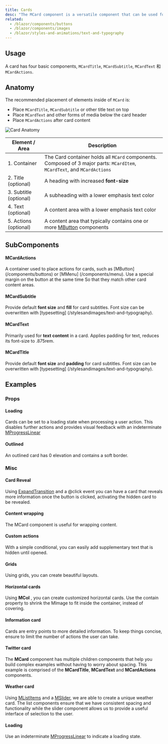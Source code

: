 ```yaml
---
title: Cards
desc: "The MCard component is a versatile component that can be used for anything from a panel to a static image. The card component has numerous helper components to make markup as easy as possible. Components that have no listed options use MASA Blazor functional component option for faster rendering and serve as markup sugar to make building easier."
related:
  - /blazor/components/buttons
  - /blazor/components/images
  - /blazor/styles-and-animations/text-and-typography
---
```


## Usage

A card has four basic components, `MCardTitle`, `MCardSubtitle`, `MCardText` 和 `MCardActions`.

<cards-usage></cards-usage>

## Anatomy

The recommended placement of elements inside of `MCard` is:

* Place `MCardTitle`, `MCardSubtitle` or other title text on top
* Place `MCardText` and other forms of media below the card header
* Place `MCardActions` after card content

![Card Anatomy](https://cdn.masastack.com/stack/doc/masablazor/anatomy/card-anatomy.png)

| Element / Area | Description |
| - | - |
| 1. Container | The Card container holds all `MCard` components. Composed of 3 major parts: `MCardItem`, `MCardText`, and `MCardActions` |
| 2. Title (optional) | A heading with increased **font-size** |
| 3. Subtitle (optional) | A subheading with a lower emphasis text color |
| 4. Text (optional) | A content area with a lower emphasis text color |
| 5. Actions (optional) | A content area that typically contains one or more [MButton](blazor/components/buttons) components |

## SubComponents

#### MCardActions

A container used to place actions for cards, such as [MButton] (/components/buttons) or [MMenu] (/components/menu). Use a special margin on the button at the same time
So that they match other card content areas.

#### MCardSubtitle

Provide default **font size** and **fill** for card subtitles. Font size can be overwritten with [typesetting] (/stylesandimages/text-and-typography).

#### MCardText

Primarily used for **text content** in a card. Applies padding for text, reduces its font-size to .875rem.

#### MCardTitle

Provide default **font size** and **padding** for card subtitles. Font size can be overwritten with [typesetting] (/stylesandimages/text-and-typography).

## Examples

### Props

#### Loading

Cards can be set to a loading state when processing a user action. This disables further actions and provides visual feedback with an indeterminate  [MProgressLinear](/blazor/components/progress-linear)

<masa-example file="Examples.components.cards.Loading"></masa-example>

#### Outlined

An outlined card has 0 elevation and contains a soft border.

<masa-example file="Examples.components.cards.Outlined"></masa-example>

### Misc

#### Card Reveal

Using [ExpandTransition](/blazor/styles-and-animations/transitions) and a @click event you can have a card that reveals more information once the button is clicked, activating the hidden card to be revealed.

<masa-example file="Examples.components.cards.CardReveal"></masa-example>

#### Content wrapping

The MCard component is useful for wrapping content.

<masa-example file="Examples.components.cards.ContentWrapping"></masa-example>

#### Custom actions

With a simple conditional, you can easily add supplementary text that is hidden until opened.

<masa-example file="Examples.components.cards.CustomActions"></masa-example>

#### Grids

Using grids, you can create beautiful layouts.

<masa-example file="Examples.components.cards.Grids"></masa-example>

#### Horizontal cards

Using **MCol** , you can create customized horizontal cards. Use the contain property to shrink the MImage to fit inside the container, instead of covering.

<masa-example file="Examples.components.cards.HorizontalCards"></masa-example>

#### Information card

Cards are entry points to more detailed information. To keep things concise, ensure to limit the number of actions the user can take.

<masa-example file="Examples.components.cards.InformationCard"></masa-example>

#### Twitter card

The **MCard** component has multiple children components that help you build complex examples without having to worry about spacing. This example is comprised of the **MCardTitle**, **MCardText** and **MCardActions** components.

<masa-example file="Examples.components.cards.TwitterCard"></masa-example>

#### Weather card

Using [MListItems](/blazor/components/lists) and a [MSlider](/blazor/components/sliders), we are able to create a unique weather card. The list components ensure that we have consistent spacing and functionality while the slider component allows us to provide a useful interface of selection to the user.

<masa-example file="Examples.components.cards.WeatherCard"></masa-example>

#### Loading

Use an indeterminate [MProgressLinear](/blazor/components/progress-linear) to indicate a loading state.

<masa-example file="Examples.components.cards.Loading"></masa-example>